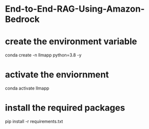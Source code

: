 # End-to-End-RAG-Using-Amazon-Bedrock

# create the environment variable

conda create -n llmapp python=3.8 -y

# activate the enviornment

conda activate llmapp

# install the required packages

pip install -r requirements.txt

